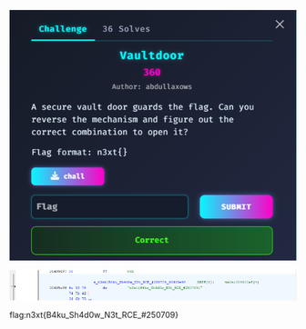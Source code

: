 ![!\[alt text\](image.png)](screenshots/vaultdoor.png)

![!\[alt text\](image.png)](screenshots/vaultdoorflag.png)

flag:n3xt{B4ku_Sh4d0w_N3t_RCE_#250709}